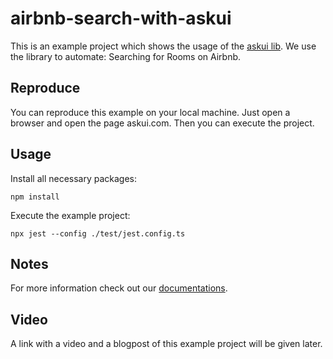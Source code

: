 # airbnb-search-with-askui

 This is an example project which shows the usage of the [askui lib](https://github.com/askui/askui). 
 We use the library to automate: Searching for Rooms on Airbnb.

## Reproduce

You can reproduce this example on your local machine.
Just open a browser and open the page askui.com.
Then you can execute the project.

## Usage

Install all necessary packages:

```shell
npm install
```

Execute the example project:

```shell
npx jest --config ./test/jest.config.ts
```

## Notes

For more information check out our [documentations](https://docs.askui.com/).

## Video

A link with a video and a blogpost of this example project will be given later.
